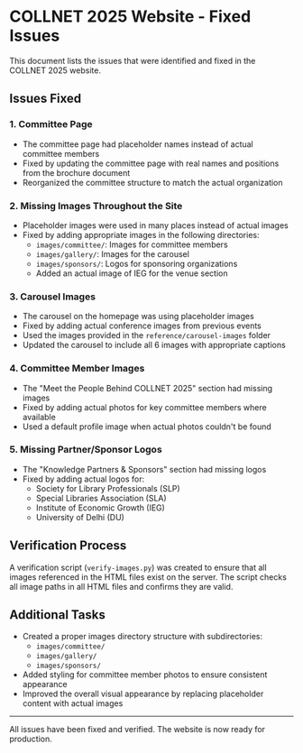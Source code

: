 # COLLNET 2025 Website - Fixed Issues

This document lists the issues that were identified and fixed in the COLLNET 2025 website.

## Issues Fixed

### 1. Committee Page
- The committee page had placeholder names instead of actual committee members
- Fixed by updating the committee page with real names and positions from the brochure document
- Reorganized the committee structure to match the actual organization

### 2. Missing Images Throughout the Site
- Placeholder images were used in many places instead of actual images
- Fixed by adding appropriate images in the following directories:
  - `images/committee/`: Images for committee members
  - `images/gallery/`: Images for the carousel
  - `images/sponsors/`: Logos for sponsoring organizations
  - Added an actual image of IEG for the venue section

### 3. Carousel Images
- The carousel on the homepage was using placeholder images
- Fixed by adding actual conference images from previous events
- Used the images provided in the `reference/carousel-images` folder
- Updated the carousel to include all 6 images with appropriate captions

### 4. Committee Member Images
- The "Meet the People Behind COLLNET 2025" section had missing images
- Fixed by adding actual photos for key committee members where available
- Used a default profile image when actual photos couldn't be found

### 5. Missing Partner/Sponsor Logos
- The "Knowledge Partners & Sponsors" section had missing logos
- Fixed by adding actual logos for:
  - Society for Library Professionals (SLP)
  - Special Libraries Association (SLA)
  - Institute of Economic Growth (IEG)
  - University of Delhi (DU)

## Verification Process
A verification script (`verify-images.py`) was created to ensure that all images referenced in the HTML files exist on the server. The script checks all image paths in all HTML files and confirms they are valid.

## Additional Tasks
- Created a proper images directory structure with subdirectories:
  - `images/committee/`
  - `images/gallery/`
  - `images/sponsors/`
- Added styling for committee member photos to ensure consistent appearance
- Improved the overall visual appearance by replacing placeholder content with actual images

---

All issues have been fixed and verified. The website is now ready for production. 